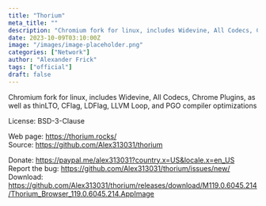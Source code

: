 ```yaml
---
title: "Thorium"
meta_title: ""
description: "Chromium fork for linux, includes Widevine, All Codecs, Chrome Plugins, as well as thinLTO, CFlag, LDFlag, LLVM Loop, and PGO compiler optimizations"
date: 2023-10-09T03:10:00Z
image: "/images/image-placeholder.png"
categories: ["Network"]
author: "Alexander Frick"
tags: ["official"]
draft: false
---
```


Chromium fork for linux, includes Widevine, All Codecs, Chrome Plugins, as well as thinLTO, CFlag, LDFlag, LLVM Loop, and PGO compiler optimizations

License:  BSD-3-Clause

Web page: https://thorium.rocks/  
Source: https://github.com/Alex313031/thorium

Donate: https://paypal.me/alex313031?country.x=US&locale.x=en_US  
Report the bug: https://github.com/Alex313031/thorium/issues/new/  
Download: https://github.com/Alex313031/thorium/releases/download/M119.0.6045.214/Thorium_Browser_119.0.6045.214.AppImage
